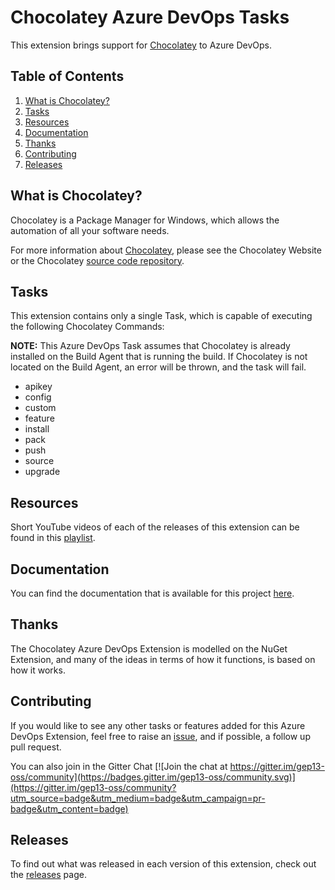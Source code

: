 # Chocolatey Azure DevOps Tasks

This extension brings support for [Chocolatey](https://chocolatey.org/) to Azure DevOps.

## Table of Contents

1. [What is Chocolatey?](#what-is-chocolatey)
1. [Tasks](#tasks)
1. [Resources](#resources)
1. [Documentation](#documentation)
1. [Thanks](#thanks)
1. [Contributing](#contributing)
1. [Releases](#releases)

## What is Chocolatey?

Chocolatey is a Package Manager for Windows, which allows the automation of all your software needs.

For more information about [Chocolatey](https://chocolatey.org/), please see the Chocolatey Website or the Chocolatey [source code repository](https://github.com/chocolatey/choco).


## Tasks

This extension contains only a single Task, which is capable of executing the following Chocolatey Commands:

**NOTE:** This Azure DevOps Task assumes that Chocolatey is already installed on the Build Agent that is running the build.  If Chocolatey is not located on the Build Agent, an error will be thrown, and the task will fail.

* apikey
* config
* custom
* feature
* install
* pack
* push
* source
* upgrade

## Resources

Short YouTube videos of each of the releases of this extension can be found in this [playlist](https://www.youtube.com/playlist?list=PL84yg23i9GBhGahFf5-41vOJhn3D-6EUU).

## Documentation

You can find the documentation that is available for this project [here](https://gep13.github.io/chocolatey-azuredevops/).

## Thanks

The Chocolatey Azure DevOps Extension is modelled on the NuGet Extension, and many of the ideas in terms of how it functions, is based on how it works.

## Contributing

If you would like to see any other tasks or features added for this Azure DevOps Extension, feel free to raise an [issue](https://github.com/gep13/chocolatey-azuredevops/issues), and if possible, a follow up pull request.

You can also join in the Gitter Chat [![Join the chat at https://gitter.im/gep13-oss/community](https://badges.gitter.im/gep13-oss/community.svg)](https://gitter.im/gep13-oss/community?utm_source=badge&utm_medium=badge&utm_campaign=pr-badge&utm_content=badge)

## Releases

To find out what was released in each version of this extension, check out the [releases](https://github.com/gep13/chocolatey-azuredevops/releases) page.
